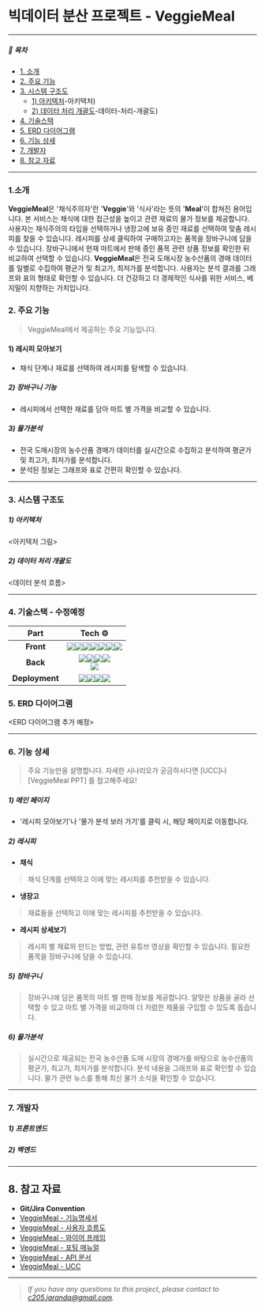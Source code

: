 # 빅데이터 분산 프로젝트 - VeggieMeal
---
##### 📑 목차

- [1. 소개](#1-소개)
- [2. 주요 기능](#2-주요-기능)
- [3. 시스템 구조도](#3-시스템-구조도)
	- [1) 아키텍처](#1)-아키텍처)
	- [2) 데이터 처리 개괄도](#2)-데이터-처리-개괄도)
- [4. 기술스택](#4-기술스택)
- [5. ERD 다이어그램](#5-erd-다이어그램)
- [6. 기능 상세](#6-기능-상세)
- [7. 개발자](#7-개발자)
- [8. 참고 자료](#7-참고-자료)
---
### 1.소개
**VeggieMeal**은 '채식주의자'란 '**Veggie**'와 '식사'라는 뜻의 '**Meal**'이 합쳐진 용어입니다. 본 서비스는 채식에 대한 접근성을 높이고 관련 재료의 물가 정보를 제공합니다. 사용자는 채식주의의 타입을 선택하거나 냉장고에 보유 중인 재료를 선택하여 맞춤 레시피를 찾을 수 있습니다. 레시피를 상세 클릭하여 구매하고자는 품목을 장바구니에 담을 수 있습니다.  장바구니에서 현재 마트에서 판매 중인 품목 관련 상품 정보를 확인한 뒤 비교하여 선택할 수 있습니다. **VeggieMeal**은 전국 도매시장 농수산품의 경매 데이터를 일별로 수집하여 평균가 및 최고가, 최저가를 분석합니다. 사용자는 분석 결과를 그래프와 표의 형태로 확인할 수 있습니다. 더 건강하고 더 경제적인 식사를 위한 서비스, 베지밀이 지향하는 가치입니다. 

### 2. 주요 기능
> VeggieMeal에서 제공하는 주요 기능입니다.
#### 1) 레시피 모아보기
- 채식 단계나 재료를 선택하여 레시피를 탐색할 수 있습니다.

##### 2) 장바구니 기능
- 레시피에서 선택한 재료를 담아 마트 별 가격을 비교할 수 있습니다.

##### 3) 물가분석
- 전국 도매시장의 농수산품 경매가 데이터를 실시간으로 수집하고 분석하여 평균가 및 최고가, 최저가를 분석합니다.
- 분석된 정보는 그래프와 표로 간편히 확인할 수 있습니다.

---

### 3. 시스템 구조도
##### 1) 아키텍처
<아키텍처 그림>

##### 2) 데이터 처리 개괄도
<데이터 분석 흐름>

---

### 4. 기술스택 - 수정예정

|      Part      |                            Tech ⚙                            |
| :------------: | :----------------------------------------------------------: |
|   **Front**    | <img src="https://img.shields.io/badge/next.js-000000?style=for-the-badge&logo=next.js&logoColor=white"><img src="https://img.shields.io/badge/react-61DAFB?style=for-the-badge&logo=react&logoColor=white"><img src="https://img.shields.io/badge/recoil-white?style=for-the-badge&logo=react&logoColor=white"><img src="https://img.shields.io/badge/html5-E34F26?style=for-the-badge&logo=html5&logoColor=white"><img src="https://img.shields.io/badge/css3-1572B6?style=for-the-badge&logo=css3&logoColor=white"><img src="https://img.shields.io/badge/sass-CC6699?style=for-the-badge&logo=sass&logoColor=white"><img src="https://img.shields.io/badge/typescript-3178C6?style=for-the-badge&logo=typescript&logoColor=white"> |
|    **Back**    | <img src="https://img.shields.io/badge/springboot-6DB33F?style=for-the-badge&logo=spring&logoColor=white"><img src="https://img.shields.io/badge/kafka-231F20?style=for-the-badge&logo=kafka&logoColor=white"><img src="https://img.shields.io/badge/mariadb-003545?style=for-the-badge&logo=mariadb&logoColor=white"><img src="https://img.shields.io/badge/gradle-02303A?style=for-the-badge&logo=gradle&logoColor=white"><br/><img src="https://img.shields.io/badge/docker-2496ED?style=for-the-badge&logo=docker&logoColor=white"> |
| **Deployment** | <img src="https://img.shields.io/badge/amazon_ec2-FF9900?style=for-the-badge&logo=amazonec2&logoColor=white"><img src="https://img.shields.io/badge/docker-2496ED?style=for-the-badge&logo=docker&logoColor=white"><img src="https://img.shields.io/badge/jenkins-D24939?style=for-the-badge&logo=jenkins&logoColor=white"><img src="https://img.shields.io/badge/nginx-009639?style=for-the-badge&logo=nginx&logoColor=white"> |

### 5. ERD 다이어그램
<ERD 다이어그램 추가 예정>

---

### 6. 기능 상세
> 주요 기능만을 설명합니다. 자세한 시나리오가 궁금하시다면 [UCC]나 [VeggieMeal PPT] 를 참고해주세요!
##### 1) 메인 페이지
* '레시피 모아보기'나 '물가 분석 보러 가기'를 클릭 시, 해당 페이지로 이동합니다.


##### 2) 레시피
* **채식**
> 채식 단계를 선택하고 이에 맞는 레시피를 추천받을 수 있습니다.

* **냉장고**
> 재료들을 선택하고 이에 맞는 레시피를 추천받을 수 있습니다.

* **레시피 상세보기**
> 레시피 별 재료와 만드는 방법, 관련 유튜브 영상을 확인할 수 있습니다.
> 필요한 품목을 장바구니에 담을 수 있습니다.

##### 5) 장바구니
> 장바구니에 담은 품목의 마트 별 판매 정보를 제공합니다.
> 알맞은 상품을 골라 선택할 수 있고 마트 별 가격을 비교하여 더 저렴한 제품을 구입할 수 있도록 돕습니다.

##### 6) 물가분석
> 실시간으로 제공되는 전국 농수산품 도매 시장의 경매가를 바탕으로 농수산품의 평균가, 최고가, 최저가를 분석합니다.
> 분석 내용을 그래프와 표로 확인할 수 있습니다.
> 물가 관련 뉴스를 통해 최신 물가 소식을 확인할 수 있습니다.

---

### 7. 개발자
##### 1) 프론트엔드

##### 2) 백엔드

---

## 8. 참고 자료
* **Git/Jira Convention**
* [VeggieMeal - 기능명세서]()
* [VeggieMeal - 사용자 흐름도]()
* [VeggieMeal - 와이어 프레임]()
* [VeggieMeal - 포팅 매뉴얼]()
* [VeggieMeal - API 문서]()
* [VeggieMeal - UCC]()

---
> _If you have any questions to this project, please contact to c205.jaranda@gmail.com._


